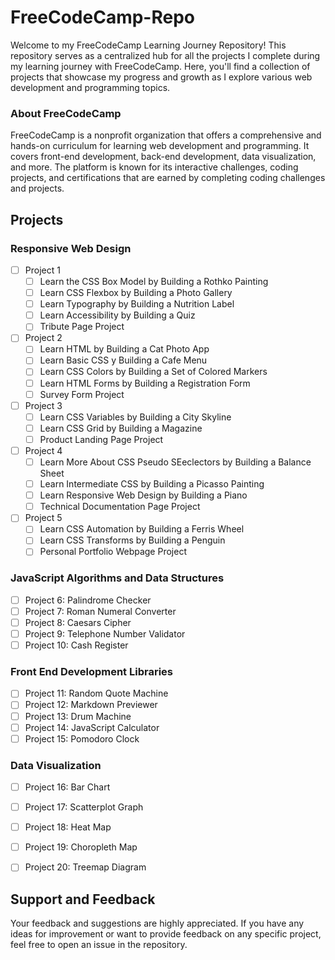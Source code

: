 # FreeCodeCamp-Repo

Welcome to my FreeCodeCamp Learning Journey Repository! This repository serves as a centralized hub for all the projects I complete during my learning journey with FreeCodeCamp. Here, you'll find a collection of projects that showcase my progress and growth as I explore various web development and programming topics. 

### About FreeCodeCamp

FreeCodeCamp is a nonprofit organization that offers a comprehensive and hands-on curriculum for learning web development and programming. It covers front-end development, back-end development, data visualization, and more. The platform is known for its interactive challenges, coding projects, and certifications that are earned by completing coding challenges and projects.

## Projects

### Responsive Web Design

  - [ ] Project 1
      - [ ] Learn the CSS Box Model by Building a Rothko Painting
      - [ ] Learn CSS Flexbox by Building a Photo Gallery
      - [ ] Learn Typography by Building a Nutrition Label
      - [ ] Learn Accessibility by Building a Quiz
      - [ ] Tribute Page Project
        
  - [ ] Project 2
      - [ ] Learn HTML by Building a Cat Photo App
      - [ ] Learn Basic CSS y Building a Cafe Menu
      - [ ] Learn CSS Colors by Building a Set of Colored Markers
      - [ ] Learn HTML Forms by Building a Registration Form
      - [ ] Survey Form Project
       
  - [ ] Project 3
      - [ ] Learn CSS Variables by Building a City Skyline
      - [ ] Learn CSS Grid by Building a Magazine
      - [ ] Product Landing Page Project
            
  - [ ] Project 4
      - [ ] Learn More About CSS Pseudo SEeclectors by Building a Balance Sheet
      - [ ] Learn Intermediate CSS by Building a Picasso Painting
      - [ ] Learn Responsive Web Design by Building a Piano
      - [ ] Technical Documentation Page Project
            
  - [ ] Project 5
      - [ ] Learn CSS Automation by Building a Ferris Wheel
      - [ ] Learn CSS Transforms by Building a Penguin
      - [ ] Personal Portfolio Webpage Project

### JavaScript Algorithms and Data Structures

- [ ] Project 6: Palindrome Checker
- [ ] Project 7: Roman Numeral Converter
- [ ] Project 8: Caesars Cipher
- [ ] Project 9: Telephone Number Validator
- [ ] Project 10: Cash Register

### Front End Development Libraries

- [ ] Project 11: Random Quote Machine
- [ ] Project 12: Markdown Previewer
- [ ] Project 13: Drum Machine
- [ ] Project 14: JavaScript Calculator
- [ ] Project 15: Pomodoro Clock

### Data Visualization

- [ ] Project 16: Bar Chart
- [ ] Project 17: Scatterplot Graph
- [ ] Project 18: Heat Map
- [ ] Project 19: Choropleth Map
- [ ] Project 20: Treemap Diagram


## Support and Feedback

Your feedback and suggestions are highly appreciated. If you have any ideas for improvement or want to provide feedback on any specific project, feel free to open an issue in the repository.

